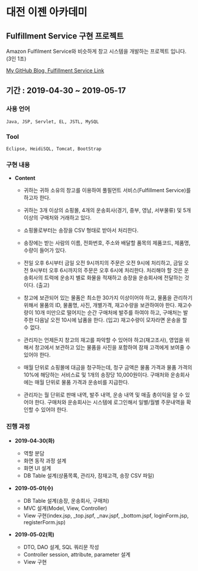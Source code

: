 ﻿# 대전 이젠 아카데미

## Fulfillment Service 구현 프로젝트

Amazon Fulfilment Service와 비슷하게 창고 시스템을 개발하는 프로젝트 입니다. (3인 1조)

[My GitHub Blog, Fulfillment Service Link](https://baekjungho.github.io/project-ezenfulfillment/)

## 기간 : 2019-04-30 ~ 2019-05-17

### 사용 언어 

	Java, JSP, Servlet, EL, JSTL, MySQL

### Tool

	Eclipse, HeidiSQL, Tomcat, BootStrap

### 구현 내용

- __Content__

    - 귀하는 귀하 소유의 창고를 이용하여 풀필먼트 서비스(Fulfillment Service)를 하고자 한다.

    - 귀하는 3개 이상의 쇼핑몰, 4개의 운송회사(경기, 중부, 영남, 서부물류) 및 5개 이상의 구매처와 거래하고 있다.

    - 쇼핑몰로부터는 송장을 CSV 형태로 받아서 처리한다.

    - 송장에는 받는 사람의 이름, 전화번호, 주소와 배달할 품목의 제품코드, 제품명, 수량이 들어가 있다.

    - 전일 오후 6시부터 금일 오전 9시까지의 주문은 오전 9시에 처리하고, 금일 오전 9시부터 오후 6시까지의 주문은 오후 6시에 처리한다. 처리해야 할 것은 운송회사의 트럭에 운송지 별로 화물을 적재하고 송장을 운송회사에 전달하는 것이다. (출고)

    - 창고에 보관되어 있는 물품은 최소한 30가지 이상이어야 하고, 물품을 관리하기 위해서 물품의 ID, 물품명, 사진, 개별가격, 재고수량을 보관하여야 한다.
    재고수량이 10개 미만으로 떨어지는 순간 구매처에 발주를 하여야 하고, 구매처는 발주한 다음날 오전 10시에 납품을 한다. (입고) 재고수량이 모자라면 운송을 할 수 없다.

    - 관리자는 언제든지 창고의 재고를 파악할 수 있어야 하고(재고조사), 영업을 위해서 창고에서 보관하고 있는 물품을 사진을 포함하여 잠재 고객에게 보여줄 수 있어야 한다.

    - 매월 단위로 쇼핑몰에 대금을 청구하는데, 청구 금액은 물품 가격과 물품 가격의 10%에 해당하는 서비스료 및 1개의 송장당 10,000원이다. 구매처와 운송회사에는 매월 단위로 물품 가격과 운송비를 지급한다.

    - 관리자는 월 단위로 판매 내역, 발주 내역, 운송 내역 및 매출 총이익을 알 수 있어야 한다. 구매처와 운송회사는 시스템에 로그인해서 일별/월별 주문내역을 확인할 수 있어야 한다.
    
### 진행 과정

- __2019-04-30(화)__

    - 역할 분담
    - 화면 동작 과정 설계
    - 화면 UI 설계
    - DB Table 설계(상품목록, 관리자, 잠재고객, 송장 CSV 파일)

- __2019-05-01(수)__

    - DB Table 설계(송장, 운송회사, 구매처)
    - MVC 설계(Model, View, Controller)
    - View 구현(index.jsp, _top.jspf, _nav.jspf, _bottom.jspf, loginForm.jsp, registerForm.jsp)

- __2019-05-02(목)__

    - DTO, DAO 설계, SQL 쿼리문 작성
    - Controller session, attribute, parameter 설계
    - View 구현	

	
